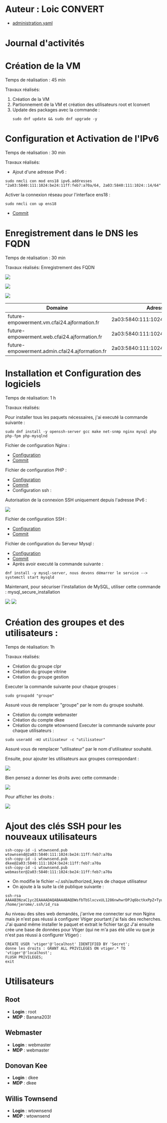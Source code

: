 # Auteur : Loic CONVERT

* [administration.yaml](administration.yaml)

# Journal d'activités

# Création de la VM
 Temps de réalisation : 45 min

Travaux réalisés:
 1. Création de la VM
 2. Partionnement de la VM et création des utilisateurs root et lconvert
 3. Update des packages avec la commande :
    ```
    sudo dnf update && sudo dnf upgrade -y
    ```
# Configuration et Activation de l'IPv6 

 Temps de réalisation : 30 min

Travaux réalisés: 
* Ajout d'une adresse IPv6 :
```
sudo nmcli con mod ens18 ipv6.addresses "2a03:5840:111:1024:be24:11ff:feb7:a70a/64, 2a03:5840:111:1024::14/64"
```
Activer la connexion réseau pour l'interface ens18 : 
```
sudo nmcli con up ens18
```
* [Commit](https://github.com/CFAI2024-CPLR/projet_web/commit/938e04950e76f29dce3ad9c8b8e49c6c914a3540)

# Enregistrement dans le DNS les FQDN
 Temps de réalisation : 30 min

Travaux réalisés: Enregistrement des FQDN

![](Images/ajoutdns1.png)

![](Images/ajoutdns2.png)

![](Images/ajoutdns3.png)


| Domaine                                             | Adresse IPv6                                 |
|-----------------------------------------------------|----------------------------------------------|
| future-empowerment.vm.cfai24.ajformation.fr         | 2a03:5840:111:1024:be24:11ff:feb7:a70a       |
| future-empowerment.web.cfai24.ajformation.fr        | 2a03:5840:111:1024::14                       |
| future-empowerment.admin.cfai24.ajformation.fr      | 2a03:5840:111:1024::14                       |

# Installation et Configuration des logiciels
Temps de réalisation: 1 h

Travaux réalisés:

Pour installer tous les paquets nécessaires, j'ai executé la commande suivante : 
```
sudo dnf install -y openssh-server gcc make net-snmp nginx mysql php php-fpm php-mysqlnd
```

Fichier de configuration Nginx :
* [Configuration](Configuration/nginx.conf)
* [Commit](https://github.com/CFAI2024-CPLR/projet_web/commit/33e126fc9e8de812f5adac17bd346b8f877a43b5)

Fichier de configuration PHP :
* [Configuration](Configuration/php.ini)
* [Commit](https://github.com/CFAI2024-CPLR/projet_web/commit/fa5a4daeb2b502817215048bfa682d4f230f4e32)
* Configuration ssh :

Autorisation de la connexion SSH uniquement depuis l'adresse IPv6 :

![](Images/authssh.png)

Fichier de configuration SSH : 
* [Configuration](Configuration/sshd_config)
* [Commit](https://github.com/CFAI2024-CPLR/projet_web/commit/5353dc039a9b294734a07a0dc0ec0c7ed7f6fdfc)

Fichier de configuration du Serveur Mysql :
* [Configuration](Configuration/mysql-server.cnf)
* [Commit](https://github.com/CFAI2024-CPLR/projet_web/commit/4c13bdea24ef454acbcade3048500c9dbce3ad35)
* Après avoir executé la commande suivante : 
```
dnf install -y mysql-server, nous devons démarrer le service --> systemctl start mysqld
```
Maintenant, pour sécuriser l'installation de MySQL, utiliser cette commande : mysql_secure_installation

![](Images/mysqlsec1.png)
![](Images/mysqlsec2.png)

# Création des groupes et des utilisateurs : 
Temps de réalisation: 1h

Travaux réalisés:

* Création du groupe clpr
* Création du groupe vitrine
* Création du groupe gestion

Executer la commande suivante pour chaque groupes : 
```
sudo groupadd "groupe"
```
Assuré vous de remplacer "groupe" par le nom du groupe souhaité.

* Création du compte webmaster
* Création du compte dkee
* Création du compte wtownsend
Executer la commande suivante pour chaque utilisateurs :
```
sudo useradd -mU utilisateur -c "utilisateur"
```
Assuré vous de remplacer "utilisateur" par le nom d'utilisateur souhaité.

Ensuite, pour ajouter les utilisateurs aux groupes correspondant : 

![](Images/addgrp.png)

Bien pensez a donner les droits avec cette commande : 

![](Images/adddroit.png)

Pour afficher les droits :

![](Images/affichedroit.png)


# Ajout des clés SSH pour les nouveaux utilisateurs

```
ssh-copy-id -i wtownsend.pub wtownsend@2a03:5840:111:1024:be24:11ff:feb7:a70a
ssh-copy-id -i wtownsend.pub dkee@2a03:5840:111:1024:be24:11ff:feb7:a70a
ssh-copy-id -i wtownsend.pub webmaster@2a03:5840:111:1024:be24:11ff:feb7:a70a
```
* On modifie le fichier ~/.ssh/authorized_keys de chaque utilisateur
* On ajoute à la suite la clé publique suivante : 
```
ssh-rsa AAAAB3NzaC1yc2EAAAADAQABAAABAQDWsfbTbSlxcvxUL1286nwhwrDPJq6bctkxPpZ+TyujHrDwyymvqEjMJNxiwDPRoomPgOcg+YYUYXbfRiLp0VNlUqA5oG9nhlgtiryZrWY6zrywnsDOk6wJvWA/YNbWLlFN14OiKXOH5KJpgYQh1pLIw1TPeR56vU5wv1Ggb0Jr1sg14TJgm2M4lSmQs1CAY8hBLDj/qQcwVNtuYqTXOulwCPZAzhP6ncHM7lHbwJua/3bGQ8IeFzjRGjL0s2XVECYPufCbM0cX1VtmaSQdVmwqXGW2c+rPAq8cFHecfaw/0fdSMeNV4qSl+VqpCGn/XXnpWAYi0OfifddH80ffdAp5 /home/jerome/.ssh/id_rsa
```

Au niveau des sites web demandés, j'arrive me connecter sur mon Nginx mais je n'est pas réussi à configurer Vtiger pourtant j'ai fais des recherches.
J'ai quand même installer le paquet et extrait le fichier tar.gz J'ai ensuite crée une base de données pour Vtiger (qui ne m'a pas été utile vu que je n'est pas réussi à configurer Vtiger) :

```
CREATE USER 'vtiger'@'localhost' IDENTIFIED BY 'Secret'; 
donne les droits : GRANT ALL PRIVILEGES ON vtiger.* TO 'vtiger'@'localhost';
FLUSH PRIVILEGES;
exit
```

# Utilisateurs

## Root

- **Login** : root
- **MDP** : Banana203!

## Webmaster

- **Login** : webmaster
- **MDP** : webmaster

## Donovan Kee

- **Login** : dkee
- **MDP** : dkee

## Willis Townsend

- **Login** : wtownsend
- **MDP** : wtownsend

